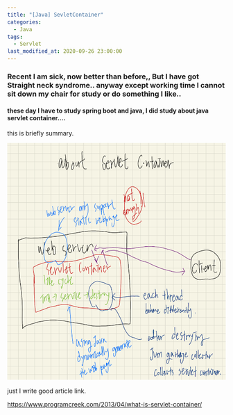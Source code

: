 ```yaml
---
title: "[Java] SevletContainer"
categories: 
  - Java
tags:
  - Servlet
last_modified_at: 2020-09-26 23:00:00
---
```


### Recent I am sick, now better than before,, But I have got Straight neck syndrome.. anyway except working time I cannot sit down my chair for study or do something I like..<br>

#### these day I have to study spring boot and java, I did study about java servlet container....

this is briefly summary.

![Screenshot 2022-04-04 at 12.16.49 PM](https://github.com/Youngjin-KimY/Youngjin-KimY.github.io/blob/main/assets/images/Screenshot%202022-04-04%20at%2012.16.49%20PM.png?raw=true)



just I write good article link.

https://www.programcreek.com/2013/04/what-is-servlet-container/
